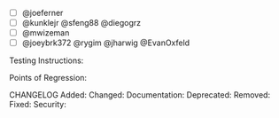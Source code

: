 - [ ] @joeferner
- [ ] @kunklejr @sfeng88 @diegogrz
- [ ] @mwizeman
- [ ] @joeybrk372 @rygim @jharwig @EvanOxfeld

Testing Instructions:

Points of Regression:

CHANGELOG
Added: 
Changed: 
Documentation: 
Deprecated:
Removed:
Fixed:
Security:

